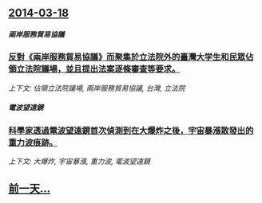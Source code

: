 ## [2014-03-18](/news/2014/03/18/index.md)

##### 兩岸服務貿易協議
### [反對《兩岸服務貿易協議》而聚集於立法院外的臺灣大学生和民眾佔領立法院議場，並且提出法案逐條審查等要求。](/news/2014/03/18/反對-兩岸服務貿易協議-而聚集於立法院外的臺灣大学生和民眾佔領立法院議場-並且提出法案逐條審查等要求.md)
_上下文: 佔領立法院議場, 兩岸服務貿易協議, 台灣, 立法院_

##### 電波望遠鏡
### [ 科學家透過電波望遠鏡首次偵測到在大爆炸之後，宇宙暴漲散發出的重力波痕跡。](/news/2014/03/18/科學家透過電波望遠鏡首次偵測到在大爆炸之後-宇宙暴漲散發出的重力波痕跡.md)
_上下文: 大爆炸, 宇宙暴漲, 重力波, 電波望遠鏡_

## [前一天...](/news/2014/03/16/index.md)

